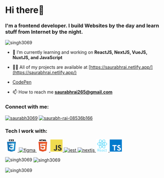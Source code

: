 <h1 align="left">Hi there👋</h1>
<h3 align="left">I'm a frontend developer. I build Websites by the day and learn stuff from Internet by the night.</h3>

<p align="left"> <img src="https://komarev.com/ghpvc/?username=singh3069&label=Profile%20views&color=0e75b6&style=flat" alt="singh3069" /> </p>

- 🌱 I’m currently learning and working on **ReactJS, NextJS, VueJS, NuxtJS, and JavaScript**

- 👨‍💻 All of my projects are available at [https://saurabhrai.netlify.app/](https://saurabhrai.netlify.app/)
-    <a href="https://codepen.io/raisaurabh">CodePen</a>
- 📫 How to reach me **saurabhrai265@gmail.com**

<h3 align="left">Connect with me:</h3>
<p align="left">
<a href="https://twitter.com/saurabh3069" target="blank"><img align="center" src="https://raw.githubusercontent.com/rahuldkjain/github-profile-readme-generator/master/src/images/icons/Social/twitter.svg" alt="saurabh3069" height="30" width="40" /></a>
<a href="https://linkedin.com/in/saurabh-rai-08536b166" target="blank"><img align="center" src="https://raw.githubusercontent.com/rahuldkjain/github-profile-readme-generator/master/src/images/icons/Social/linked-in-alt.svg" alt="saurabh-rai-08536b166" height="30" width="40" /></a>
</p>

<h3 align="left">Tech I work with:</h3>
<p align="left"> <a href="https://www.w3schools.com/css/" target="_blank" rel="noreferrer"> <img src="https://raw.githubusercontent.com/devicons/devicon/master/icons/css3/css3-original-wordmark.svg" alt="css3" width="40" height="40"/> </a> <a href="https://www.figma.com/" target="_blank" rel="noreferrer"> <img src="https://www.vectorlogo.zone/logos/figma/figma-icon.svg" alt="figma" width="40" height="40"/> </a> <a href="https://www.w3.org/html/" target="_blank" rel="noreferrer"> <img src="https://raw.githubusercontent.com/devicons/devicon/master/icons/html5/html5-original-wordmark.svg" alt="html5" width="40" height="40"/> </a> <a href="https://developer.mozilla.org/en-US/docs/Web/JavaScript" target="_blank" rel="noreferrer"> <img src="https://raw.githubusercontent.com/devicons/devicon/master/icons/javascript/javascript-original.svg" alt="javascript" width="40" height="40"/> </a> <a href="https://jestjs.io" target="_blank" rel="noreferrer"> <img src="https://www.vectorlogo.zone/logos/jestjsio/jestjsio-icon.svg" alt="jest" width="40" height="40"/> </a> <a href="https://nextjs.org/" target="_blank" rel="noreferrer"> <img src="https://cdn.worldvectorlogo.com/logos/nextjs-2.svg" alt="nextjs" width="40" height="40"/> </a> <a href="https://reactjs.org/" target="_blank" rel="noreferrer"> <img src="https://raw.githubusercontent.com/devicons/devicon/master/icons/react/react-original-wordmark.svg" alt="react" width="40" height="40"/> </a> <a href="https://www.typescriptlang.org/" target="_blank" rel="noreferrer"> <img src="https://raw.githubusercontent.com/devicons/devicon/master/icons/typescript/typescript-original.svg" alt="typescript" width="40" height="40"/> </a> </p>

<p><img align="left" src="https://github-readme-stats.vercel.app/api/top-langs?username=singh3069&show_icons=true&locale=en&layout=compact" alt="singh3069" /></p>

<p>&nbsp;<img align="center" src="https://github-readme-stats.vercel.app/api?username=singh3069&show_icons=true&locale=en" alt="singh3069" /></p>

<p><img align="center" src="https://github-readme-streak-stats.herokuapp.com/?user=singh3069&" alt="singh3069" /></p>
